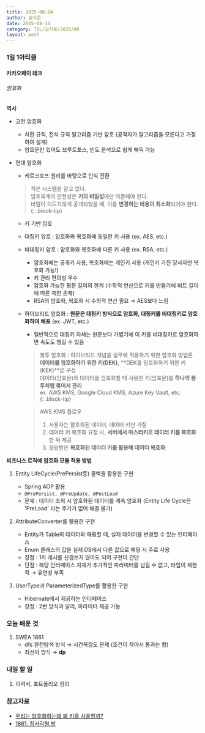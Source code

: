 ```yaml
---
title: 2025-08-14
author: 길지운
date: 2025-08-14
category: TIL/길지운/2025/08
layout: post
---
```


### 1일 1아티클
#### 카카오페이 테크
###### 암호화
**역사**
- 고전 암호화
   - 치환 규칙, 전치 규칙 알고리즘 기반 암호 (공격자가 알고리즘을 모른다고 가정하여 설계)
   - 암호문만 있어도 브루트포스, 빈도 분석으로 쉽게 해독 가능
- 현대 암호화
   - 케르크호프 원리를 바탕으로 인식 전환
  
   > 적은 시스템을 알고 있다.  
   > 암호체계의 안전성은 **키의 비밀성**에만 의존해야 한다.  
   > 비밀이 의도치않게 공개되었을 때, 이를 **변경하는 비용이 최소화**되어야 한다.  
   {: .block-tip}

   - 키 기반 암호
   - 대칭키 암호 : 암호화와 복호화에 동일한 키 사용 (ex. AES, etc.)
   - 비대칭키 암호 : 암호화와 복호화에 다른 키 사용 (ex. RSA, etc.)
     - 암호화에는 공개키 사용, 복호화에는 개인키 사용 (개인키 가진 당사자만 복호화 가능!)
     - 키 관리 편의성 우수
     - 암호화 가능한 평문 길이의 한계 (수학적 연산으로 키를 만들기에 비트 길이에 따른 제한 존재)
     - RSA의 암호화, 복호화 시 수학적 연산 필요 → AES보다 느림
   - 하이브리드 암호화 : **원문은 대칭키 방식으로 암호화, 대칭키를 비대칭키로 암호화하여 배포** (ex. JWT, etc.)
     - 일반적으로 대칭키 자체는 원문보다 가볍기에 이 키를 비대칭키로 암호화하면 속도도 챙길 수 있음
  
     > 봉투 암호화 : 하이브리드 개념을 실무에 적용하기 위한 암호화 방법론  
     > **데이터를 암호화하기 위한 키(DEK)**, **DEK를 암호화하기 위한 키(KEK)**로 구성  
     > 데이터(암호문)와 데이터를 암호화할 때 사용한 키(암호문)를 **하나의 봉투처럼 묶어서 관리**  
     > ex. AWS KMS, Google Cloud KMS, Azure Key Vault, etc.  
     {: .block-tip}  
  
     > AWS KMS 플로우  
     > 1. 사용자는 암호화된 데이터, 데이터 키만 가짐  
     > 2. 데이터 키 복호화 요청 시, **서버에서 마스터키로 데이터 키를 복호화**한 뒤 제공  
     > 3. 응답받은 **복호화된 데이터 키를 활용해 데이터 복호화**
  
**비즈니스 로직에 암호화 모듈 적용 방법**
  1. Entity LifeCycle(PrePersist등) 콜백을 활용한 구현
     - Spring AOP 활용
     - ``` @PrePersist, @PreUpdate, @PostLoad ```
     - 문제 : 데이터 조회 시 암호화된 데이터를 계속 암호화 (Entity Life Cycle은 'PreLoad' 라는 주기가 없어 해결 불가)
  
  2. AttributeConverter를 활용한 구현  
     - Entity가 Table의 데이터와 매핑할 때, 실제 데이터를 변경할 수 있는 인터페이스
     - Enum 클래스의 값을 실제 DB에서 다른 값으로 매핑 시 주로 사용
     - 장점 : 1차 캐시를 신경쓰지 않아도 되어 구현이 간단
     - 단점 : 해당 인터페이스 자체가 추가적인 파라미터를 넘길 수 없고, 타입이 제한적 → 유연성 부족
  
  3. UserType과 ParameterizedType를 활용한 구현
     - Hibernate에서 제공하는 인터페이스
     - 장점 : 2번 방식과 달리, 파라미터 제공 가능
  
### 오늘 배운 것
1. SWEA 1861
   - dfs 완전탐색 방식 → 시간복잡도 문제 (조건이 작아서 통과는 함)
   - 최선의 방식 → **dp**
  
### 내일 할 일
1. 이력서, 포트폴리오 정리
  
### 참고자료
- [우리는 암호화하는데 왜 키를 사용할까?](https://tech.kakaopay.com/post/kakaopayins-envelope-encryption/)
- [1861. 정사각형 방](https://swexpertacademy.com/main/code/problem/problemDetail.do?contestProbId=AV5LtJYKDzsDFAXc)